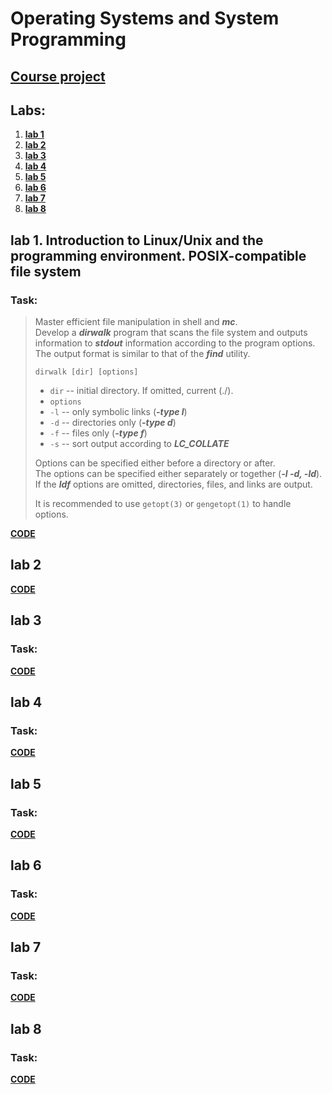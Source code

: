 # Operating Systems and System Programming

## **[Course project](https://github.com/amor0009/BSUIR/tree/3fa8c4b5ae3a46e997718c1d8dc82dae1607303a/%D0%9E%D0%A1%D0%B8%D0%A1%D0%9F/course_work)**

## Labs:
1. **[lab 1](https://github.com/amor0009/BSUIR/tree/3fa8c4b5ae3a46e997718c1d8dc82dae1607303a/%D0%9E%D0%A1%D0%B8%D0%A1%D0%9F/lab1)**
2. **[lab 2](https://github.com/amor0009/BSUIR/tree/3fa8c4b5ae3a46e997718c1d8dc82dae1607303a/%D0%9E%D0%A1%D0%B8%D0%A1%D0%9F/lab2)**
3. **[lab 3](https://github.com/amor0009/BSUIR/tree/3fa8c4b5ae3a46e997718c1d8dc82dae1607303a/%D0%9E%D0%A1%D0%B8%D0%A1%D0%9F/lab3)**
4. **[lab 4](https://github.com/amor0009/BSUIR/tree/3fa8c4b5ae3a46e997718c1d8dc82dae1607303a/%D0%9E%D0%A1%D0%B8%D0%A1%D0%9F/lab4)**
5. **[lab 5](https://github.com/amor0009/BSUIR/tree/3fa8c4b5ae3a46e997718c1d8dc82dae1607303a/%D0%9E%D0%A1%D0%B8%D0%A1%D0%9F/lab5)**
6. **[lab 6](https://github.com/amor0009/BSUIR/tree/3fa8c4b5ae3a46e997718c1d8dc82dae1607303a/%D0%9E%D0%A1%D0%B8%D0%A1%D0%9F/lab6)**
7. **[lab 7](https://github.com/amor0009/BSUIR/tree/3fa8c4b5ae3a46e997718c1d8dc82dae1607303a/%D0%9E%D0%A1%D0%B8%D0%A1%D0%9F/lab7)**
8. **[lab 8](https://github.com/amor0009/BSUIR/tree/3fa8c4b5ae3a46e997718c1d8dc82dae1607303a/%D0%9E%D0%A1%D0%B8%D0%A1%D0%9F/lab8)**

## lab 1. Introduction to Linux/Unix and the programming environment. POSIX-compatible file system
### Task: 
> Master efficient file manipulation in shell and ***mc***.<br>
> Develop a ***dirwalk*** program that scans the file system and outputs information to ***stdout*** information according to the program options.<br>
> The output format is similar to that of the ***find*** utility.<br>
> ```
> dirwalk [dir] [options]
> ```
> - `dir` -- initial directory. If omitted, current (./).<br>
> - `options`<br>
> - `-l` -- only symbolic links (***-type l***)<br>
> - `-d` -- directories only (***-type d***)<br>
> - `-f` -- files only (***-type f***)<br>
> - `-s` -- sort output according to ***LC_COLLATE***<br>
>
> Options can be specified either before a directory or after.<br>
> The options can be specified either separately or together (***-l -d, -ld***).<br>
> If the ***ldf*** options are omitted, directories, files, and links are output.<br>
>
> It is recommended to use `getopt(3)` or `gengetopt(1)` to handle options.<br>

**[CODE](https://github.com/amor0009/BSUIR/tree/3fa8c4b5ae3a46e997718c1d8dc82dae1607303a/%D0%9E%D0%A1%D0%B8%D0%A1%D0%9F/lab1)**

## lab 2 


**[CODE](https://github.com/amor0009/BSUIR/tree/3fa8c4b5ae3a46e997718c1d8dc82dae1607303a/%D0%9E%D0%A1%D0%B8%D0%A1%D0%9F/lab2)**

## lab 3 
### Task: 


**[CODE](https://github.com/amor0009/BSUIR/tree/3fa8c4b5ae3a46e997718c1d8dc82dae1607303a/%D0%9E%D0%A1%D0%B8%D0%A1%D0%9F/lab3)**

## lab 4 
### Task: 


**[CODE](https://github.com/amor0009/BSUIR/tree/3fa8c4b5ae3a46e997718c1d8dc82dae1607303a/%D0%9E%D0%A1%D0%B8%D0%A1%D0%9F/lab4)**

## lab 5 
### Task: 


**[CODE](https://github.com/amor0009/BSUIR/tree/3fa8c4b5ae3a46e997718c1d8dc82dae1607303a/%D0%9E%D0%A1%D0%B8%D0%A1%D0%9F/lab5)**

## lab 6 
### Task: 


**[CODE](https://github.com/amor0009/BSUIR/tree/3fa8c4b5ae3a46e997718c1d8dc82dae1607303a/%D0%9E%D0%A1%D0%B8%D0%A1%D0%9F/lab6)**

## lab 7 
### Task: 


**[CODE](https://github.com/amor0009/BSUIR/tree/3fa8c4b5ae3a46e997718c1d8dc82dae1607303a/%D0%9E%D0%A1%D0%B8%D0%A1%D0%9F/lab7)**

## lab 8 
### Task: 


**[CODE](https://github.com/amor0009/BSUIR/tree/3fa8c4b5ae3a46e997718c1d8dc82dae1607303a/%D0%9E%D0%A1%D0%B8%D0%A1%D0%9F/lab8)**

